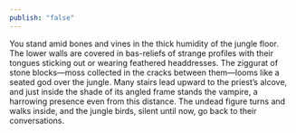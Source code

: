 ```yaml
---
publish: "false"
---
```

You stand amid bones and vines in the thick humidity of the jungle floor. The lower walls are covered in bas-reliefs of strange profiles with their tongues sticking out or wearing feathered headdresses. The ziggurat of stone blocks—moss collected in the cracks between them—looms like a seated god over the jungle. Many stairs lead upward to the priest’s alcove, and just inside the shade of its angled frame stands the vampire, a harrowing presence even from this distance. The undead figure turns and walks inside, and the jungle birds, silent until now, go back to their conversations.
